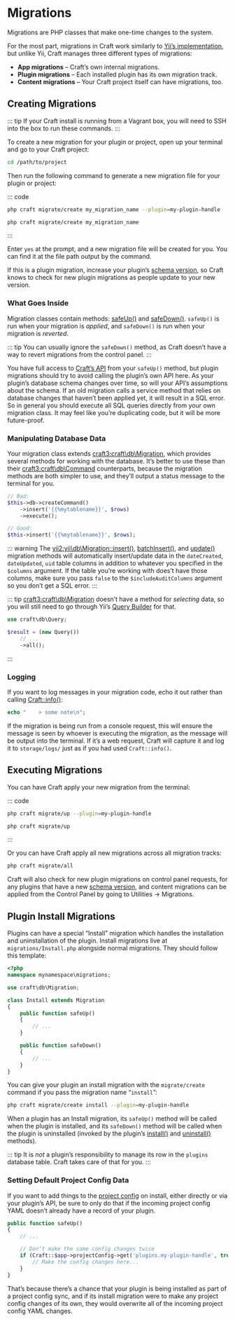 # Migrations

Migrations are PHP classes that make one-time changes to the system.

For the most part, migrations in Craft work similarly to [Yii’s implementation](https://www.yiiframework.com/doc/guide/2.0/en/db-migrations), but unlike Yii, Craft manages three different types of migrations:

- **App migrations** – Craft’s own internal migrations.
- **Plugin migrations** – Each installed plugin has its own migration track.
- **Content migrations** – Your Craft project itself can have migrations, too.

## Creating Migrations

::: tip
If your Craft install is running from a Vagrant box, you will need to SSH into the box to run these commands.
:::

To create a new migration for your plugin or project, open up your terminal and go to your Craft project:

```bash
cd /path/to/project
```

Then run the following command to generate a new migration file for your plugin or project:

::: code

```bash Plugin Migration
php craft migrate/create my_migration_name --plugin=my-plugin-handle
```

```bash Content Migration
php craft migrate/create my_migration_name
```

:::

Enter `yes` at the prompt, and a new migration file will be created for you. You can find it at the file path output by the command.

If this is a plugin migration, increase your plugin’s [schema version](craft3:craft\base\PluginTrait::$schemaVersion), so Craft knows to check for new plugin migrations as people update to your new version.

### What Goes Inside

Migration classes contain methods: [safeUp()](<yii2:yii\db\Migration::safeUp()>) and [safeDown()](<yii2:yii\db\Migration::safeDown()>). `safeUp()` is run when your migration is _applied_, and `safeDown()` is run when your migration is _reverted_.

::: tip
You can usually ignore the `safeDown()` method, as Craft doesn’t have a way to revert migrations from the control panel.
:::

You have full access to [Craft’s API](https://docs.craftcms.com/api/v3/) from your `safeUp()` method, but plugin migrations should try to avoid calling the plugin’s own API here. As your plugin’s database schema changes over time, so will your API’s assumptions about the schema. If an old migration calls a service method that relies on database changes that haven’t been applied yet, it will result in a SQL error. So in general you should execute all SQL queries directly from your own migration class. It may feel like you’re duplicating code, but it will be more future-proof.

### Manipulating Database Data

Your migration class extends <craft3:craft\db\Migration>, which provides several methods for working with the database. It’s better to use these than their <craft3:craft\db\Command> counterparts, because the migration methods are both simpler to use, and they’ll output a status message to the terminal for you.

```php
// Bad:
$this->db->createCommand()
    ->insert('{{%mytablename}}', $rows)
    ->execute();

// Good:
$this->insert('{{%mytablename}}', $rows);
```

::: warning
The <yii2:yii\db\Migration::insert()>, [batchInsert()](<craft3:craft\db\Migration::batchInsert()>), and [update()](<yii2:yii\db\Migration::update()>) migration methods will automatically insert/update data in the `dateCreated`, `dateUpdated`, `uid` table columns in addition to whatever you specified in the `$columns` argument. If the table you’re working with does’t have those columns, make sure you pass `false` to the `$includeAuditColumns` argument so you don’t get a SQL error.
:::

::: tip
<craft3:craft\db\Migration> doesn’t have a method for _selecting_ data, so you will still need to go through Yii’s [Query Builder](https://www.yiiframework.com/doc/guide/2.0/en/db-query-builder) for that.

```php
use craft\db\Query;

$result = (new Query())
    // ...
    ->all();
```

:::

### Logging

If you want to log messages in your migration code, echo it out rather than calling [Craft::info()](<yii2:yii\BaseYii::info()>):

```php
echo "    > some note\n";
```

If the migration is being run from a console request, this will ensure the message is seen by whoever is executing the migration, as the message will be output into the terminal. If it’s a web request, Craft will capture it and log it to `storage/logs/` just as if you had used `Craft::info()`.

## Executing Migrations

You can have Craft apply your new migration from the terminal:

::: code

```bash Plugin Migration
php craft migrate/up --plugin=my-plugin-handle
```

```bash Content Migration
php craft migrate/up
```

:::

Or you can have Craft apply all new migrations across all migration tracks:

```bash
php craft migrate/all
```

Craft will also check for new plugin migrations on control panel requests, for any plugins that have a new [schema version](craft3:craft\base\PluginTrait::$schemaVersion), and content migrations can be applied from the Control Panel by going to Utilities → Migrations.

## Plugin Install Migrations

Plugins can have a special “Install” migration which handles the installation and uninstallation of the plugin. Install migrations live at `migrations/Install.php` alongside normal migrations. They should follow this template:

```php
<?php
namespace mynamespace\migrations;

use craft\db\Migration;

class Install extends Migration
{
    public function safeUp()
    {
        // ...
    }

    public function safeDown()
    {
        // ...
    }
}
```

You can give your plugin an install migration with the `migrate/create` command if you pass the migration name “`install`”:

```bash
php craft migrate/create install --plugin=my-plugin-handle
```

When a plugin has an Install migration, its `safeUp()` method will be called when the plugin is installed, and its `safeDown()` method will be called when the plugin is uninstalled (invoked by the plugin’s [install()](<craft3:craft\base\Plugin::install()>) and [uninstall()](<craft3:craft\base\Plugin::uninstall()>) methods).

::: tip
It is _not_ a plugin’s responsibility to manage its row in the `plugins` database table. Craft takes care of that for you.
:::

### Setting Default Project Config Data

If you want to add things to the [project config](project-config.md) on install, either directly or via your plugin’s API, be sure to only do that if the incoming project config YAML doesn’t already have a record of your plugin.

```php
public function safeUp()
{
    // ...

    // Don’t make the same config changes twice
    if (Craft::$app->projectConfig->get('plugins.my-plugin-handle', true) === null) {
        // Make the config changes here...
    }
}
```

That’s because there’s a chance that your plugin is being installed as part of a project config sync, and if its install migration were to make any project config changes of its own, they would overwrite all of the incoming project config YAML changes.
